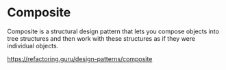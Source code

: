# Composite

Composite is a structural design pattern that lets you compose objects into tree structures and then work with these structures as if they were individual objects.

https://refactoring.guru/design-patterns/composite